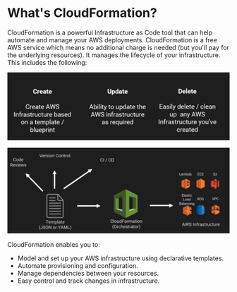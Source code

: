# What's CloudFormation?

CloudFormation is a powerful Infrastructure as Code tool that can help automate and manage your AWS deployments. CloudFormation is a free AWS service which means no additional charge is needed \(but you'll pay for the underlying resources\). It manages the lifecycle of your infrastructure. This includes the following:

![](../.gitbook/assets/image%20%2813%29.png)

![](../.gitbook/assets/image%20%283%29.png)

CloudFormation enables you to:

* Model and set up your AWS infrastructure using declarative templates.
* Automate provisioning and configuration.
* Manage dependencies between your resources.
* Easy control and track changes in infrastructure.





